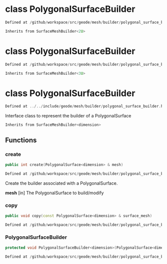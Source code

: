# class PolygonalSurfaceBuilder

```cpp
Defined at /github/workspace/src/geode/mesh/builder/polygonal_surface_builder.cpp#63
```

```cpp
Inherits from SurfaceMeshBuilder<2U>
```



# class PolygonalSurfaceBuilder

```cpp
Defined at /github/workspace/src/geode/mesh/builder/polygonal_surface_builder.cpp#64
```

```cpp
Inherits from SurfaceMeshBuilder<3U>
```



# class PolygonalSurfaceBuilder

```cpp
Defined at ../../include/geode/mesh/builder/polygonal_surface_builder.h#44
```

 Interface class to represent the builder of a PolygonalSurface



```cpp
Inherits from SurfaceMeshBuilder<dimension>
```



## Functions

### create

```cpp
public int create(PolygonalSurface<dimension> & mesh)
```

```cpp
Defined at /github/workspace/src/geode/mesh/builder/polygonal_surface_builder.cpp#43
```

 Create the builder associated with a PolygonalSurface.

**mesh** [in] The PolygonalSurface to build/modify

### copy

```cpp
public void copy(const PolygonalSurface<dimension> & surface_mesh)
```

```cpp
Defined at /github/workspace/src/geode/mesh/builder/polygonal_surface_builder.cpp#52
```

### PolygonalSurfaceBuilder

```cpp
protected void PolygonalSurfaceBuilder<dimension>(PolygonalSurface<dimension> & mesh)
```

```cpp
Defined at /github/workspace/src/geode/mesh/builder/polygonal_surface_builder.cpp#36
```



